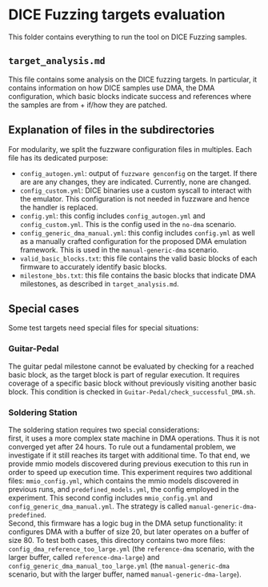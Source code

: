 # DICE Fuzzing targets evaluation
This folder contains everything to run the tool on DICE Fuzzing samples.

## `target_analysis.md`
This file contains some analysis on the DICE fuzzing targets. 
In particular, it contains information on how DICE samples use DMA, the DMA configuration, which basic blocks indicate success and references where the samples are from + if/how they are patched.

## Explanation of files in the subdirectories
For modularity, we split the fuzzware configuration files in multiples.
Each file has its dedicated purpose:
- `config_autogen.yml`: output of `fuzzware genconfig` on the target. If there are are any changes, they are indicated. Currently, none are changed.
- `config_custom.yml`: DICE binaries use a custom syscall to interact with the emulator. This configuration is not needed in fuzzware and hence the handler is replaced.
- `config.yml`: this config includes `config_autogen.yml` and `config_custom.yml`. This is the config used in the `no-dma` scenario.
- `config_generic_dma_manual.yml`: this config includes `config.yml` as well as a manually crafted configuration for the proposed DMA emulation framework. This is used in the `manual-generic-dma` scenario.
- `valid_basic_blocks.txt`: this file contains the valid basic blocks of each firmware to accurately identify basic blocks.
- `milestone_bbs.txt`: this file contains the basic blocks that indicate DMA milestones, as described in `target_analysis.md`.

## Special cases
Some test targets need special files for special situations:

### Guitar-Pedal
The guitar pedal milestone cannot be evaluated by checking for a reached basic block, as the target block is part of regular execution.
It requires coverage of a specific basic block without previously visiting another basic block.
This condition is checked in `Guitar-Pedal/check_successful_DMA.sh`.

### Soldering Station
The soldering station requires two special considerations:<br>
first, it uses a more complex state machine in DMA operations. 
Thus it is not converged yet after 24 hours. 
To rule out a fundamental problem, we investigate if it still reaches its target with additional time.
To that end, we provide mmio models discovered during previous execution to this run in order to speed up execution time.
This experiment requires two additional files: `mmio_config.yml`, which contains the mmio models discovered in previous runs, and `predefined_models.yml`, the config employed in the experiment.
This second config includes `mmio_config.yml` and `config_generic_dma_manual.yml`.
The strategy is called `manual-generic-dma-predefined`.<br>
Second, this firmware has a logic bug in the DMA setup functionality: it configures DMA with a buffer of size 20, but later operates on a buffer of size 80. 
To test both cases, this directory contains two more files: `config_dma_reference_too_large.yml` (the `reference-dma` scenario, with the larger buffer, called `reference-dma-large`) and `config_generic_dma_manual_too_large.yml` (the `manual-generic-dma` scenario, but with the larger buffer, named `manual-generic-dma-large`).

